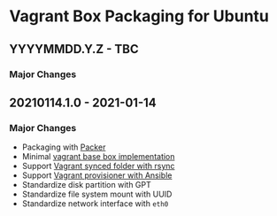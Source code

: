 # Vagrant Box Packaging for Ubuntu

## YYYYMMDD.Y.Z - TBC

### Major Changes

## 20210114.1.0 - 2021-01-14

### Major Changes

  - Packaging with [Packer](https://www.packer.io/)
  - Minimal [vagrant base box implementation](https://www.vagrantup.com/docs/boxes/base)
  - Support [Vagrant synced folder with rsync](https://www.vagrantup.com/docs/synced-folders/rsync)
  - Support [Vagrant provisioner with Ansible](https://www.vagrantup.com/docs/provisioning/ansible)
  - Standardize disk partition with GPT
  - Standardize file system mount with UUID
  - Standardize network interface with `eth0`
